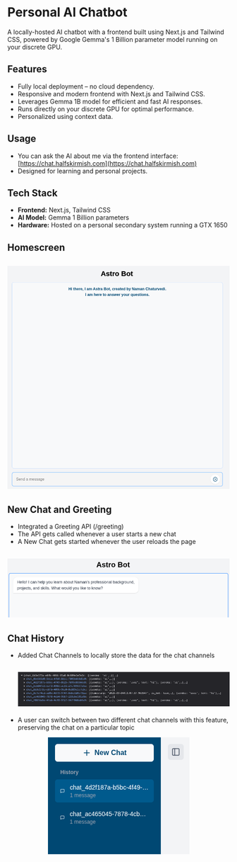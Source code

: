 # Personal AI Chatbot

A locally-hosted AI chatbot with a frontend built using Next.js and Tailwind CSS, powered by Google Gemma's 1 Billion parameter model running on your discrete GPU.

## Features

- Fully local deployment – no cloud dependency.
- Responsive and modern frontend with Next.js and Tailwind CSS.
- Leverages Gemma 1B model for efficient and fast AI responses.
- Runs directly on your discrete GPU for optimal performance.
- Personalized using context data.

## Usage

- You can ask the AI about me via the frontend interface: [https://chat.halfskirmish.com](https://chat.halfskirmish.com)
- Designed for learning and personal projects.

## Tech Stack

- **Frontend:** Next.js, Tailwind CSS
- **AI Model:** Gemma 1 Billion parameters
- **Hardware:** Hosted on a personal secondary system running a GTX 1650

## Homescreen

![UI](/images/ui.png)
---

## New Chat and Greeting
- Integrated a Greeting API (/greeting)
- The API gets called whenever a user starts a new chat
- A New Chat gets started whenever the user reloads the page
  
![New Chat](/images/greeting.png)
---

## Chat History

- Added Chat Channels to locally store the data for the chat channels

   ![Chat History](/images/ChatHistory.png)
  ---
- A user can switch between two different chat channels with this feature, preserving the chat on a particular topic
  
<p align="center">
  <img src="/images/ChatChannel.png" alt="Chat History" />
</p>


